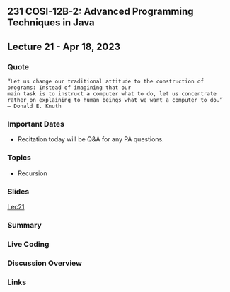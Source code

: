 ## 231 COSI-12B-2: Advanced Programming Techniques in Java

## Lecture 21 - Apr 18, 2023

### Quote

```text
“Let us change our traditional attitude to the construction of programs: Instead of imagining that our 
main task is to instruct a computer what to do, let us concentrate rather on explaining to human beings what we want a computer to do.”
— Donald E. Knuth
```

### Important Dates
* Recitation today will be Q&A for any PA questions. 


### Topics
* Recursion

### Slides
[Lec21](Lec21.pdf)

### Summary

### Live Coding

### Discussion Overview

### Links
